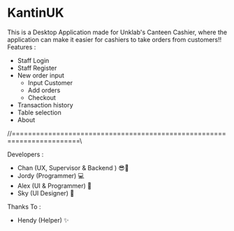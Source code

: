# KantinUK
This is a Desktop Application made for Unklab's Canteen Cashier, where the application can make it easier for cashiers to take orders from customers!! Features :

- Staff Login
- Staff Register
- New order input
  - Input Customer
  - Add orders
  - Checkout
- Transaction history
- Table selection
- About

//=======================================================================\\

Developers :
- Chan (UX, Supervisor & Backend ) 😎📝
- Jordy (Programmer) 💻
- Alex (UI & Programmer) 🔧
- Sky (UI Designer) 🎨
  
Thanks To :
- Hendy (Helper) ✨
